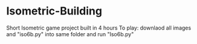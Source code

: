 # Isometric-Building
Short Isometric game project built in 4 hours
To play: downlaod all images and "iso6b.py" into same folder and run "Iso6b.py"
